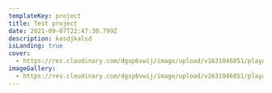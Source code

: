 ```yaml
---
templateKey: project
title: Test project
date: 2021-09-07T22:47:30.799Z
description: kasdjkalsd
isLanding: true
cover:
  - https://res.cloudinary.com/dgxp6vwij/image/upload/v1631046851/playaGrande/playaGrande-1_hh7z5k.jpg
imageGallery:
  - https://res.cloudinary.com/dgxp6vwij/image/upload/v1631046851/playaGrande/playaGrande-1_hh7z5k.jpg
---
```

